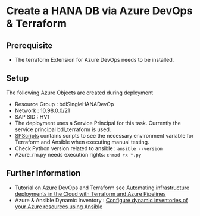 # Create a HANA DB via Azure DevOps & Terraform

## Prerequisite
* The terraform Extension for Azure DevOps needs to be installed.

## Setup
The following Azure Objects are created during deployment
- Resource Group : bdlSingleHANADevOp
- Network : 10.98.0.0/21
- SAP SID : HV1
- The deployment uses a Service Principal for this task. Currently the service principal bdl_terraform is used.
- [SPScripts](SPScripts) contains scripts to see the necessary environment variable for Terraform and Ansible when executing manual testing.
- Check Python version related to ansible : `ansible --version`
- Azure_rm.py needs execution rights: `chmod +x *.py`

## Further Information
* Tutorial on Azure DevOps and Terraform see [Automating infrastructure deployments in the Cloud with Terraform and Azure Pipelines](https://www.azuredevopslabs.com/labs/vstsextend/terraform/)
* Azure & Ansible Dynamic Inventory : [Configure dynamic inventories of your Azure resources using Ansible](https://docs.microsoft.com/en-us/azure/developer/ansible/dynamic-inventory-configure)


